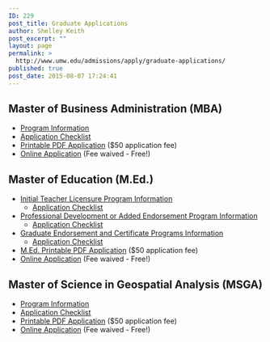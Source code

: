 ```yaml
---
ID: 229
post_title: Graduate Applications
author: Shelley Keith
post_excerpt: ""
layout: page
permalink: >
  http://www.umw.edu/admissions/apply/graduate-applications/
published: true
post_date: 2015-08-07 17:24:41
---
```

<h2>Master of Business Administration (MBA)</h2>
<ul>
 	<li><a href="/admissions/graduate/degrees/mba/">Program Information</a></li>
 	<li><a href="/admissions/graduate/degrees/mba/mba-checklist/">Application Checklist</a></li>
 	<li><a href="/admissions/wp-content/uploads/sites/6/2015/08/MBA-Application.pdf">Printable PDF Application</a> ($50 application fee)</li>
 	<li><a href="https://admissions.umw.edu/apply/?sr=a8f154ae-97ae-4eca-8187-234651110b0e">Online Application</a> (Fee waived - Free!)</li>
</ul>
<h2>Master of Education (M.Ed.)</h2>
<ul>
 	<li><a href="/admissions/graduate/degrees/med-teacher-licensure/">Initial Teacher Licensure Program Information</a>
<ul>
 	<li><a href="/admissions/graduate/degrees/med-teacher-licensure/med-licensure-checklist/">Application Checklist</a></li>
</ul>
</li>
 	<li><a href="/admissions/graduate/degrees/med-profdev/">Professional Development or Added Endorsement Program Information</a>
<ul>
 	<li><a href="/admissions/graduate/degrees/med-profdev/med-profdev-checklist/">Application Checklist</a></li>
</ul>
</li>
 	<li><a href="/admissions/graduate/degrees/endorsements/">Graduate Endorsement and Certificate Programs Information</a>
<ul>
 	<li><a href="/admissions/graduate/degrees/endorsements/endorsement-checklist/">Application Checklist</a></li>
</ul>
</li>
 	<li><a href="/admissions/wp-content/uploads/sites/6/2015/08/COE-grad-app.pdf">M.Ed. Printable PDF Application</a> ($50 application fee)</li>
 	<li><a href="https://admissions.umw.edu/apply/?sr=a8f154ae-97ae-4eca-8187-234651110b0e">Online Application</a> (Fee waived - Free!)</li>
</ul>
<h2>Master of Science in Geospatial Analysis (MSGA)</h2>
<ul>
 	<li><a href="/admissions/graduate/degrees/msga/">Program Information</a></li>
 	<li><a href="/admissions/graduate/degrees/msga/msga-checklist/">Application Checklist</a></li>
 	<li><a href="/admissions/wp-content/uploads/sites/6/2015/08/MSGA-Application.pdf">Printable PDF Application</a> ($50 application fee)</li>
 	<li><a href="https://admissions.umw.edu/apply/?sr=a8f154ae-97ae-4eca-8187-234651110b0e">Online Application</a> (Fee waived - Free!)</li>
</ul>